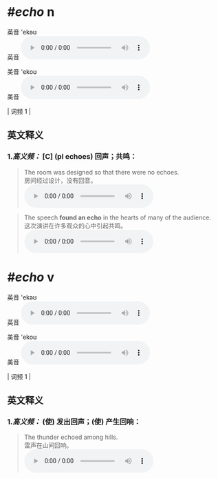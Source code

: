 # ***\#echo*** n
英音 'ekəʊ  
英音
<audio src="./media/echo-B.aac" controls="controls"></audio>

美音 'ekoʊ  
美音
<audio src="./media/echo.aac" controls="controls"></audio>



| 词频 1 |  

英文释义
---
### 1.*高义频：* **[C] (pl echoes) 回声；共鸣：**  

 > The room was designed so that there were no echoes.   
 > 房间经过设计，没有回音。    
<audio src="./media/echo-1.aac" controls="controls"></audio>

 > The speech **found an echo** in the hearts of many of the audience.   
 > 这次演讲在许多观众的心中引起共鸣。    
<audio src="./media/echo-2.aac" controls="controls"></audio>


# ***\#echo*** v
英音 'ekəʊ  
英音
<audio src="./media/echo-B.aac" controls="controls"></audio>

美音 'ekoʊ  
美音
<audio src="./media/echo.aac" controls="controls"></audio>



| 词频 1 |  

英文释义
---
### 1.*高义频：* **(使) 发出回声；(使) 产生回响：**  

 > The thunder echoed among hills.   
 > 雷声在山间回响。    
<audio src="./media/echo-3.aac" controls="controls"></audio>


